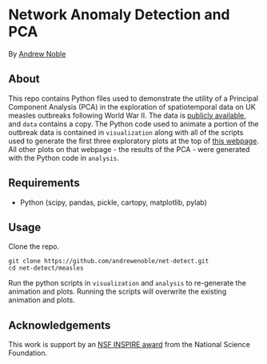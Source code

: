 # Network Anomaly Detection and PCA

By [Andrew Noble](http://two.ucdavis.edu/~andrewnoble)

## About

This repo contains Python files used to demonstrate the utility of a Principal Component Analysis (PCA) in the exploration of spatiotemporal data on UK measles outbreaks following World War II.  The data is [publicly available](http://ento.psu.edu/research/labs/ottar-bjornstad/ottar-lab-abstracts/tsir-analysis-of-measles-in-england-and-wales), and ```data``` contains a copy.  The Python code used to animate a portion of the outbreak data is contained in ```visualization``` along with all of the scripts used to generate the first three exploratory plots at the top of [this webpage](http://two.ucdavis.edu/~andrewnoble/measles.html).  All other plots on that webpage - the results of the PCA - were generated with the Python code in ```analysis```.

## Requirements

* Python (scipy, pandas, pickle, cartopy, matplotlib, pylab)

## Usage

Clone the repo.
```
git clone https://github.com/andrewenoble/net-detect.git
cd net-detect/measles
```
Run the python scripts in ```visualization``` and ```analysis``` to re-generate the animation and plots.  Running the scripts will overwrite the existing animation and plots.

## Acknowledgements

This work is support by an [NSF
INSPIRE award](http://www.nsf.gov/awardsearch/showAward?AWD_ID=1344187&amp;HistoricalAwards=false) from the National Science Foundation.  
